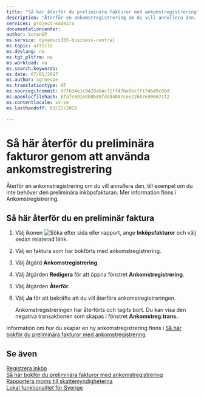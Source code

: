 ```yaml
---
title: "Så här återför du preliminära fakturor med ankomstregistrering"
description: "Återför en ankomstregistrering om du vill annullera den, till exempel om du inte behöver den preliminära inköpsfakturan."
services: project-madeira
documentationcenter: 
author: SorenGP
ms.service: dynamics365-business-central
ms.topic: article
ms.devlang: na
ms.tgt_pltfrm: na
ms.workload: na
ms.search.keywords: 
ms.date: 07/01/2017
ms.author: sgroespe
ms.translationtype: HT
ms.sourcegitcommit: d7fb34e1c9428a64c71ff47be8bcff174649c00d
ms.openlocfilehash: bfafc691ed08b08fddd4887cee22607e90667cf2
ms.contentlocale: sv-se
ms.lasthandoff: 03/22/2018

---
```

# <a name="reverse-preliminary-invoices-by-using-inward-registration"></a>Så här återför du preliminära fakturor genom att använda ankomstregistrering
Återför en ankomstregistrering om du vill annullera den, till exempel om du inte behöver den preliminära inköpsfakturan. Mer information finns i Ankomstregistrering.  

## <a name="to-reverse-a-preliminary-invoice"></a>Så här återför du en preliminär faktura  

1.  Välj ikonen ![Söka efter sida eller rapport](../../media/ui-search/search_small.png "ikonen Söka efter sida eller rapport"), ange **Inköpsfakturor** och välj sedan relaterad länk.  
2.  Välj en faktura som har bokförts med ankomstregistrering.  
3.  Välj åtgärd **Ankomstregistrering**.  
4.  Välj åtgärden **Redigera** för att öppna fönstret **Ankomstregistrering**.  
5.  Välj åtgärden **Återför**.  
6.  Välj **Ja** för att bekräfta att du vill återföra ankomstregistreringen.  

    Ankomstregistreringen har återförts och tagits bort. Du kan visa den negativa transaktionen som skapas i fönstret **Ankomstreg.trans.**.  

Information om hur du skapar en ny ankomstregistrering finns i [Så här bokför du preliminära fakturor med ankomstregistrering](how-to-post-preliminary-invoices-by-using-inward-registration.md).  

## <a name="see-also"></a>Se även  
 [Registrera inköp](../../purchasing-how-record-purchases.md)   
 [Så här bokför du preliminära fakturor med ankomstregistrering](how-to-post-preliminary-invoices-by-using-inward-registration.md)   
 [Rapportera moms till skattemyndigheterna](../../finance-how-report-vat.md)   
 [Lokal funktionalitet för Sverige](sweden-local-functionality.md)

